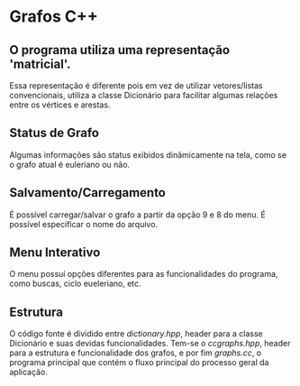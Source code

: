 # Grafos C++

## O programa utiliza uma representação 'matricial'.

Essa representação é diferente pois em vez de utilizar vetores/listas convencionais, utiliza a classe Dicionário para facilitar algumas relações entre os vértices e arestas.

## Status de Grafo

Algumas informações são status exibidos dinâmicamente na tela, como se o grafo atual é euleriano ou não.

## Salvamento/Carregamento

É possível carregar/salvar o grafo a partir da opção 9 e 8 do menu. É possível especificar o nome do arquivo.

## Menu Interativo

O menu possuí opções diferentes para as funcionalidades do programa, como buscas, ciclo eueleriano, etc.

## Estrutura

O código fonte é dividido entre *dictionary.hpp*, header para a classe Dicionário e suas devidas funcionalidades. Tem-se o *ccgraphs.hpp*, header para a estrutura e funcionalidade dos grafos, e por fim *graphs.cc*, o programa principal que contém o fluxo principal do processo geral da aplicação.